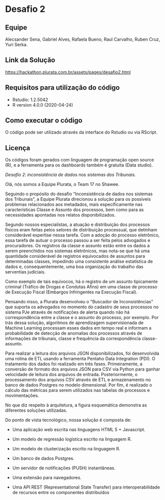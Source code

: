 # Desafio 2

## Equipe 
Alecsander Sena, Gabriel Alves, Rafaela Bueno, Raul Carvalho, Ruben Cruz, Yuri Serka.

## Link da Solução 
https://hackathon.plurata.com.br/assets/pages/desafio2.html

## Requisitos para utilização do código

 - Rstudio: 1.2.5042
 - R version 4.0.0 (2020-04-24)

## Como executar o código
O código pode ser utilizado através da interface do Rstudio ou via RScript.


## Licença 
Os códigos foram gerados com linguagem de programação open source (R), e a ferramenta para os dashboards também é gratuita (Data studio).


*Desafio 2: inconsistência de dados nos sistemas dos Tribunais.*  

Olá, nós somos a Equipe Plurata, o Team 17 no Shawee.
 

Seguindo o propósito do desafio “Inconsistência de dados nos sistemas dos Tribunais”, a Equipe Plurata direcionou a solução para os possíveis problemas relacionados aos metadados, mais especificamente nas características Classe e Assunto dos processos, bem como para as necessidades apontadas nos relatos disponibilizados.  

Segundo nossos especialistas, a atuação e distribuição dos processos físicos eram feitas pelos setores de distribuição processual, que detinham considerável expertise nessa tarefa. Com a adoção do processo eletrônico, essa tarefa de autuar o processo passou a ser feita pelos advogados e procuradores. Os registros da classe e assunto estão entre os dados a serem preenchidos nos sistemas eletrônicos, mas nota-se que há uma quantidade considerável de registros equivocados de assuntos para determinadas classes, impedindo uma consistente análise estatística de dados e, consequentemente, uma boa organização do trabalho das serventias judiciais.

  

Como exemplo de tais equívocos, há o registro de um assunto tipicamente criminal (Tráfico de Drogas e Condutas Afins) em uma classe de processo de Execução Fiscal (Embargos Infringentes na Execução Fiscal).

  

Pensando nisso, a Plurata desenvolveu o "Buscador de Inconsistências" que suporta os advogados no momento do cadastro de seus processos no sistema PJe através de notificações de alerta quando não há correspondência entre a classe e o assunto do processo, por exemplo. Por trás dessa solução, algoritmos de aprendizagem supervisionada de Machine Learning processam esses dados em tempo real e informam a probabilidade de detecção de anomalias dos processos através de informações de tribunais, classe e frequência da correspondência classe-assunto.

  

Para realizar a leitura dos arquivos JSON disponibilizados, foi desenvolvida uma rotina de ETL usando a ferramenta Pentaho Data Integration (PDI). O tratamento dos dados foi realizado em três fases. Primeiramente, a conversão de formato dos arquivos JSON para CSV via Python para ganhar velocidade de leitura dos arquivos de entrada. Posteriormente, o processamento dos arquivos CSV através de ETL e armazenamento no banco de dados Postgres no modelo dimensional. Por fim, é realizado o cálculo das métricas para serem utilizados nas tabelas de processos e movimentações.

  

No que diz respeito à arquitetura, a figura esquemática demonstra as diferentes soluções utilizadas.

  

Do ponto de vista tecnológico, nossa solução é composta de:

-   Uma aplicação web escrita nas linguagens HTML 5 + Javascript.
    
-   Um modelo de regressão logística escrito na linguagem R.
    
-   Um modelo de clusterização escrito na linguagem R.
    
-   Um banco de dados Postgres.
    
-   Um servidor de notificações (PUSH) instantâneas.
    
-   Uma extensão para navegadores.
    
-   Uma API REST (Representational State Transfer) para interoperabilidade de recursos entre os componentes distribuídos